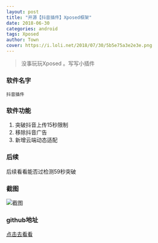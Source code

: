 ```yaml
---
layout: post
title: "开源【抖音插件】Xposed框架"
date: 2018-06-30
categories: android
tags: Xposed
author: Town
cover: https://i.loli.net/2018/07/30/5b5e75a3e2e3e.png
---
```


> 没事玩玩Xposed 。写写小插件

### 软件名字

    抖音插件

### 软件功能

1. 突破抖音上传15秒限制
2. 移除抖音广告
3. 新增云端动态适配

### 后续

后续看看能否过检测59秒突破

### 截图

![截图](https://i.loli.net/2018/07/30/5b5e75a3e2e3e.png)

### github地址

[点击去看看](https://github.com/Townwang/AwemeTown)

